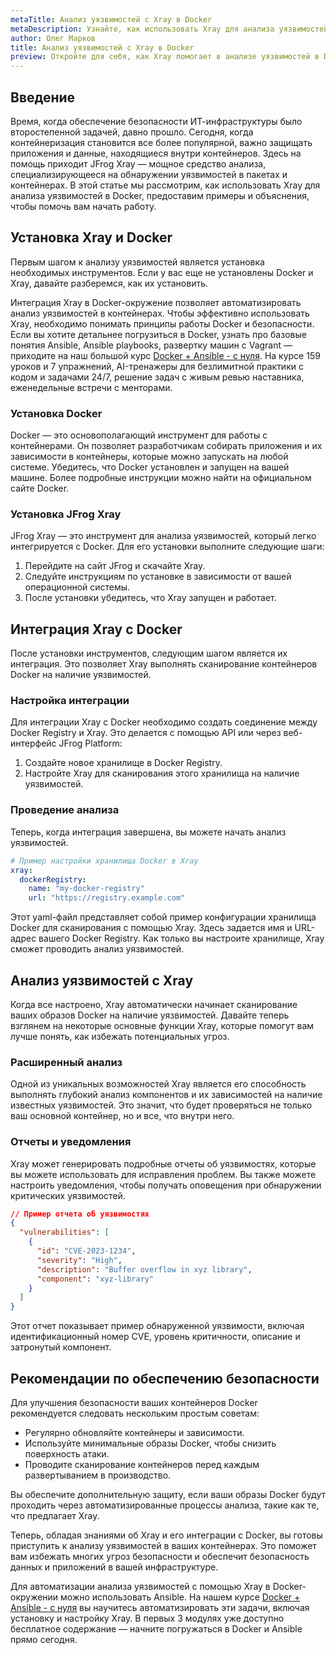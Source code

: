 ```yaml
---
metaTitle: Анализ уязвимостей с Xray в Docker
metaDescription: Узнайте, как использовать Xray для анализа уязвимостей в контейнерах Docker - рассмотрим шаги установки, использования и лучшие практики для обеспечения безопасности.
author: Олег Марков
title: Анализ уязвимостей с Xray в Docker
preview: Откройте для себя, как Xray помогает в анализе уязвимостей в Docker. Подробное руководство по установке и эксплуатации для защиты контейнеров.
---
```


## Введение

Время, когда обеспечение безопасности ИТ-инфраструктуры было второстепенной задачей, давно прошло. Сегодня, когда контейнеризация становится все более популярной, важно защищать приложения и данные, находящиеся внутри контейнеров. Здесь на помощь приходит JFrog Xray — мощное средство анализа, специализирующееся на обнаружении уязвимостей в пакетах и контейнерах. В этой статье мы рассмотрим, как использовать Xray для анализа уязвимостей в Docker, предоставим примеры и объяснения, чтобы помочь вам начать работу.

## Установка Xray и Docker

Первым шагом к анализу уязвимостей является установка необходимых инструментов. Если у вас еще не установлены Docker и Xray, давайте разберемся, как их установить.

Интеграция Xray в Docker-окружение позволяет автоматизировать анализ уязвимостей в контейнерах. Чтобы эффективно использовать Xray, необходимо понимать принципы работы Docker и безопасности. Если вы хотите детальнее погрузиться в Docker, узнать про базовые понятия Ansible, Ansible playbooks, развертку машин с Vagrant — приходите на наш большой курс [Docker + Ansible - с нуля](https://purpleschool.ru/course/docker). На курсе 159 уроков и 7 упражнений, AI-тренажеры для безлимитной практики с кодом и задачами 24/7, решение задач с живым ревью наставника, еженедельные встречи с менторами.

### Установка Docker

Docker — это основополагающий инструмент для работы с контейнерами. Он позволяет разработчикам собирать приложения и их зависимости в контейнеры, которые можно запускать на любой системе. Убедитесь, что Docker установлен и запущен на вашей машине. Более подробные инструкции можно найти на официальном сайте Docker.

### Установка JFrog Xray

JFrog Xray — это инструмент для анализа уязвимостей, который легко интегрируется с Docker. Для его установки выполните следующие шаги:

1. Перейдите на сайт JFrog и скачайте Xray.
2. Следуйте инструкциям по установке в зависимости от вашей операционной системы.
3. После установки убедитесь, что Xray запущен и работает.

## Интеграция Xray с Docker

После установки инструментов, следующим шагом является их интеграция. Это позволяет Xray выполнять сканирование контейнеров Docker на наличие уязвимостей.

### Настройка интеграции

Для интеграции Xray с Docker необходимо создать соединение между Docker Registry и Xray. Это делается с помощью API или через веб-интерфейс JFrog Platform:

1. Создайте новое хранилище в Docker Registry.
2. Настройте Xray для сканирования этого хранилища на наличие уязвимостей.

### Проведение анализа

Теперь, когда интеграция завершена, вы можете начать анализ уязвимостей.

```yaml
# Пример настройки хранилища Docker в Xray
xray:
  dockerRegistry:
    name: "my-docker-registry"
    url: "https://registry.example.com"
```
Этот yaml-файл представляет собой пример конфигурации хранилища Docker для сканирования с помощью Xray. Здесь задается имя и URL-адрес вашего Docker Registry. Как только вы настроите хранилище, Xray сможет проводить анализ уязвимостей.

## Анализ уязвимостей с Xray

Когда все настроено, Xray автоматически начинает сканирование ваших образов Docker на наличие уязвимостей. Давайте теперь взглянем на некоторые основные функции Xray, которые помогут вам лучше понять, как избежать потенциальных угроз.

### Расширенный анализ

Одной из уникальных возможностей Xray является его способность выполнять глубокий анализ компонентов и их зависимостей на наличие известных уязвимостей. Это значит, что будет проверяться не только ваш основной контейнер, но и все, что внутри него.

### Отчеты и уведомления

Xray может генерировать подробные отчеты об уязвимостях, которые вы можете использовать для исправления проблем. Вы также можете настроить уведомления, чтобы получать оповещения при обнаружении критических уязвимостей.

```json
// Пример отчета об уязвимостях
{
  "vulnerabilities": [
    {
      "id": "CVE-2023-1234",
      "severity": "High",
      "description": "Buffer overflow in xyz library",
      "component": "xyz-library"
    }
  ]
}
```
Этот отчет показывает пример обнаруженной уязвимости, включая идентификационный номер CVE, уровень критичности, описание и затронутый компонент.

## Рекомендации по обеспечению безопасности

Для улучшения безопасности ваших контейнеров Docker рекомендуется следовать нескольким простым советам:

- Регулярно обновляйте контейнеры и зависимости.
- Используйте минимальные образы Docker, чтобы снизить поверхность атаки.
- Проводите сканирование контейнеров перед каждым развертыванием в производство.

Вы обеспечите дополнительную защиту, если ваши образы Docker будут проходить через автоматизированные процессы анализа, такие как те, что предлагает Xray.

Теперь, обладая знаниями об Xray и его интеграции с Docker, вы готовы приступить к анализу уязвимостей в ваших контейнерах. Это поможет вам избежать многих угроз безопасности и обеспечит безопасность данных и приложений в вашей инфраструктуре.

Для автоматизации анализа уязвимостей с помощью Xray в Docker-окружении можно использовать Ansible. На нашем курсе [Docker + Ansible - с нуля](https://purpleschool.ru/course/docker) вы научитесь автоматизировать эти задачи, включая установку и настройку Xray. В первых 3 модулях уже доступно бесплатное содержание — начните погружаться в Docker и Ansible прямо сегодня.
